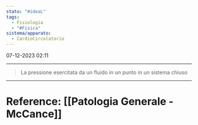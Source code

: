 ```yaml
---
stato: "#ideaL"
tags:
  - Fisiologia
  - "#Fisica"
sistema/apparato:
  - CardioCircolatorio
---
```

07-12-2023 02:11

--- 

> La pressione esercitata da un fluido in un punto in un sistema chiuso






--- 
# Reference: [[Patologia Generale - McCance]]